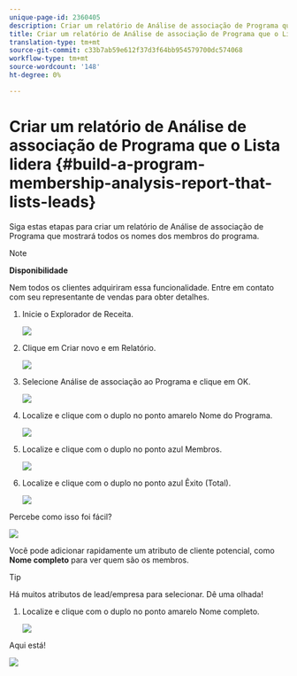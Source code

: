 ```yaml
---
unique-page-id: 2360405
description: Criar um relatório de Análise de associação de Programa que o Lista lidera - Documentos do Marketing Cloud - Documentação do produto
title: Criar um relatório de Análise de associação de Programa que o Lista lidera
translation-type: tm+mt
source-git-commit: c33b7ab59e612f37d3f64bb954579700dc574068
workflow-type: tm+mt
source-wordcount: '148'
ht-degree: 0%

---
```



# Criar um relatório de Análise de associação de Programa que o Lista lidera {#build-a-program-membership-analysis-report-that-lists-leads}

Siga estas etapas para criar um relatório de Análise de associação de Programa que mostrará todos os nomes dos membros do programa.

>[!NOTE]
>
>**Disponibilidade**
>
>Nem todos os clientes adquiriram essa funcionalidade. Entre em contato com seu representante de vendas para obter detalhes.

1. Inicie o Explorador de Receita.

   ![](assets/one.png)

1. Clique em Criar novo e em Relatório.

   ![](assets/two.png)

1. Selecione Análise de associação ao Programa e clique em OK.

   ![](assets/three.png)

1. Localize e clique com o duplo no ponto amarelo Nome do Programa.

   ![](assets/four.png)

1. Localize e clique com o duplo no ponto azul Membros.

   ![](assets/five.png)

1. Localize e clique com o duplo no ponto azul Êxito (Total).

   ![](assets/six.png)

Percebe como isso foi fácil?

![](assets/seven.png)

Você pode adicionar rapidamente um atributo de cliente potencial, como **Nome completo** para ver quem são os membros.

>[!TIP]
>
>Há muitos atributos de lead/empresa para selecionar. Dê uma olhada!

1. Localize e clique com o duplo no ponto amarelo Nome completo.

   ![](assets/eight.png)

Aqui está!

![](assets/nine.png)

